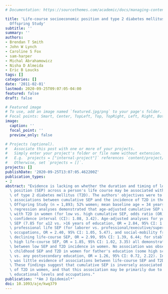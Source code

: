 ```yaml
---
# Documentation: https://sourcethemes.com/academic/docs/managing-content/

title: 'Life-course socioeconomic position and type 2 diabetes mellitus: The Framingham
  Offspring Study'
subtitle: ''
summary: ''
authors:
- Brendan T Smith
- John W Lynch
- Caroline S Fox
- sam-harper
- Michal Abrahamowicz
- Nisha D Almeida
- Eric B Loucks
tags: []
categories: []
date: '2011-02-01'
lastmod: 2020-09-25T09:07:05-04:00
featured: false
draft: false

# Featured image
# To use, add an image named `featured.jpg/png` to your page's folder.
# Focal points: Smart, Center, TopLeft, Top, TopRight, Left, Right, BottomLeft, Bottom, BottomRight.
image:
  caption: ''
  focal_point: ''
  preview_only: false

# Projects (optional).
#   Associate this post with one or more of your projects.
#   Simply enter your project's folder or file name without extension.
#   E.g. `projects = ["internal-project"]` references `content/project/deep-learning/index.md`.
#   Otherwise, set `projects = []`.
projects: []
publishDate: '2020-09-25T13:07:05.462200Z'
publication_types:
- 2
abstract: "Evidence is lacking on whether the duration and timing of low socioeconomic\
  \ position (SEP) across a person's life course may be associated with incidence\
  \ of type 2 diabetes mellitus (T2D). The authors' objectives were to investigate\
  \ associations between cumulative SEP and the incidence of T2D in the Framingham\
  \ Offspring Study (n = 1,893; 52% women; mean baseline age = 34 years). Pooled logistic\
  \ regression analyses demonstrated that age-adjusted cumulative SEP was associated\
  \ with T2D in women (for low vs. high cumulative SEP, odds ratio (OR) = 1.92, 95%\
  \ confidence interval (CI): 1.08, 3.42). Age-adjusted analyses for young-adulthood\
  \ SEP (7.85 for ≤12 vs. >16 years of education, OR = 2.84, 95% CI: 1.03), active\
  \ professional life SEP (for laborer vs. professional/executive/supervisory/technical\
  \ occupations, OR = 2.40, 95% CI: 1.05, 5.47), and social-mobility frameworks (for\
  \ declining life-course SEP, OR = 2.99, 95% CI: 1.39, 6.44; for stable low vs. stable\
  \ high life-course SEP, OR = 1.85, 95% CI: 1.02, 3.35) all demonstrated associations\
  \ between low SEP and T2D incidence in women. No association was observed between\
  \ childhood SEP and T2D in women for father's education (some high school or less\
  \ vs. any postsecondary education, OR = 1.26, 95% CI: 0.72, 2.22). In men, there\
  \ was little evidence of associations between life-course SEP and T2D incidence.\
  \ These findings suggest that cumulative SEP is inversely associated with incidence\
  \ of T2D in women, and that this association may be primarily due to the women's\
  \ educational levels and occupations."
publication: '*Am J Epidemiol*'
doi: 10.1093/aje/kwq379
---
```

